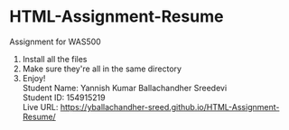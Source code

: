 # HTML-Assignment-Resume
Assignment for WAS500
1. Install all the files
2. Make sure they're all in the same directory
3. Enjoy! <br />
Student Name: Yannish Kumar Ballachandher Sreedevi <br />
Student ID: 154915219 <br />
Live URL: https://yballachandher-sreed.github.io/HTML-Assignment-Resume/
